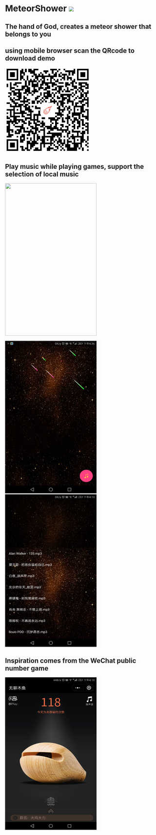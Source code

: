 # MeteorShower [![](https://img.shields.io/badge/demo-v1.0-blue.svg)](https://github.com/HelloHuDi/MeteorShower/raw/master/app/release/app-release.apk) 

## The hand of God, creates a meteor shower that belongs to you

## using mobile browser scan the QRcode to download demo

<img src="art/download_demo.png"/> 

## Play music while playing games, support the selection of local music

<img src="art/meteor_shower.gif" width="300px" height="500px"/> 

<img src="art/screen2.png" width="300px" height="500px"/> <img src="art/screen1.png" width="300px" height="500px"/> 

## Inspiration comes from the WeChat public number game

<img src="art/wechat_game.jpg" width="300px" height="500px"/> 